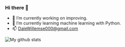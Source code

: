 ### Hi there 👋

- 🔭 I’m currently working on improving.
- 🌱 I’m currently learning machine learning with Python.
- 📫 DaleWillemse000@gmail.com

![My github stats](https://github-readme-stats.vercel.app/api?username=DaleWillemse&theme=gruvbox&show_icons=true)
